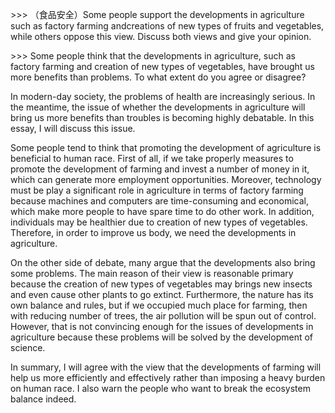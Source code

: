 &gt;&gt;&gt; （食品安全）Some people support the developments in agriculture such as factory farming andcreations of new types of fruits and vegetables, while others oppose this view. Discuss both views and give your opinion.

&gt;&gt;&gt; Some people think that the developments in agriculture, such as factory farming and creation of new types of vegetables, have brought us more benefits than problems. To what extent do you agree or disagree?

In modern-day society, the problems of health are increasingly serious. In the meantime, the issue of whether the developments in agriculture will bring us more benefits than troubles is becoming highly debatable. In this essay, I will discuss this issue.

Some people tend to think that promoting the development of agriculture is beneficial to human race. First of all, if we take properly measures to promote the development of farming and invest a number of money in it, which can generate more employment opportunities. Moreover, technology must be play a significant role in agriculture in terms of factory farming because machines and computers are time-consuming and economical, which make more people to have spare time to do other work. In addition, individuals may be healthier due to creation of new types of vegetables. Therefore, in order to improve us body, we need the developments in agriculture.

On the other side of debate, many argue that the developments also bring some problems. The main reason of their view is reasonable primary because the creation of new types of vegetables may brings new insects and even cause other plants to go extinct. Furthermore, the nature has its own balance and rules, but if we occupied much place for farming, then with reducing number of trees, the air pollution will be spun out of control. However, that is not convincing enough for the issues of developments in agriculture because these problems will be solved by the development of science.

In summary, I will agree with the view that the developments of farming will help us more efficiently and effectively rather than imposing a heavy burden on human race. I also warn the people who want to break the ecosystem balance indeed.

